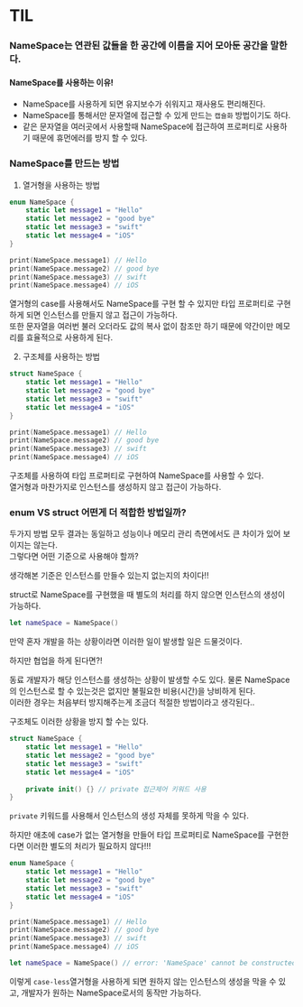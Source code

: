 # TIL
### NameSpace는 연관된 값들을 한 공간에 이름을 지어 모아둔 공간을 말한다.
       
#### NameSpace를 사용하는 이유!
- NameSpace를 사용하게 되면 유지보수가 쉬워지고 재사용도 편리해진다.     
- NameSpace를 통해서만 문자열에 접근할 수 있게 만드는 `캡슐화` 방법이기도 하다.    
- 같은 문자열을 여러곳에서 사용할때 NameSpace에 접근하여 프로퍼티로 사용하기 때문에 휴먼에러를 방지 할 수 있다.
           
### NameSpace를 만드는 방법
1. 열거형을 사용하는 방법
          
~~~ swift
enum NameSpace {
    static let message1 = "Hello"
    static let message2 = "good bye"
    static let message3 = "swift"
    static let message4 = "iOS"
}

print(NameSpace.message1) // Hello
print(NameSpace.message2) // good bye
print(NameSpace.message3) // swift
print(NameSpace.message4) // iOS
~~~
        
열거형의 case를 사용해서도 NameSpace를 구현 할 수 있지만 타입 프로퍼티로 구현하게 되면 인스턴스를 만들지 않고 접근이 가능하다.    
또한 문자열을 여러번 불러 오더라도 값의 복사 없이 참조만 하기 때문에 약간이만 메모리를 효율적으로 사용하게 된다.
         
2. 구조체를 사용하는 방법
~~~ swift
struct NameSpace {
    static let message1 = "Hello"
    static let message2 = "good bye"
    static let message3 = "swift"
    static let message4 = "iOS"
}

print(NameSpace.message1) // Hello
print(NameSpace.message2) // good bye
print(NameSpace.message3) // swift
print(NameSpace.message4) // iOS
~~~
         
구조체를 사용하여 타입 프로퍼티로 구현하여 NameSpace를 사용할 수 있다.    
열거형과 마찬가지로 인스턴스를 생성하지 않고 접근이 가능하다.
       
### enum VS struct 어떤게 더 적합한 방법일까?
두가지 방법 모두 결과는 동일하고 성능이나 메모리 관리 측면에서도 큰 차이가 있어 보이지는 않는다.    
그렇다면 어떤 기준으로 사용해야 할까?

생각해본 기준은 인스턴스를 만들수 있는지 없는지의 차이다!!      

struct로 NameSpace를 구현했을 때 별도의 처리를 하지 않으면 인스턴스의 생성이 가능하다.
        
~~~ swift
let nameSpace = NameSpace()
~~~
        
만약 혼자 개발을 하는 상황이라면 이러한 일이 발생할 일은 드물것이다.
      
하지만 협업을 하게 된다면?!    
      
동료 개발자가 해당 인스턴스를 생성하는 상황이 발생할 수도 있다. 물론 NameSpace의 인스턴스로 할 수 있는것은 없지만 불필요한 비용(시간)을 낭비하게 된다.     
이러한 경우는 처음부터 방지해주는게 조금더 적절한 방법이라고 생각된다..    
       
구조체도 이러한 상황을 방지 할 수는 있다.
       
~~~ swift
struct NameSpace {
    static let message1 = "Hello"
    static let message2 = "good bye"
    static let message3 = "swift"
    static let message4 = "iOS"
    
    private init() {} // private 접근제어 키워드 사용
}
~~~
       
`private` 키워드를 사용해서 인스턴스의 생성 자체를 못하게 막을 수 있다.     
       
하지만 애초에 case가 없는 열거형을 만들어 타입 프로퍼티로 NameSpace를 구현한다면 이러한 별도의 처리가 필요하지 않다!!!     
        
~~~ swift
enum NameSpace {
    static let message1 = "Hello"
    static let message2 = "good bye"
    static let message3 = "swift"
    static let message4 = "iOS"
}

print(NameSpace.message1) // Hello
print(NameSpace.message2) // good bye
print(NameSpace.message3) // swift
print(NameSpace.message4) // iOS

let nameSpace = NameSpace() // error: 'NameSpace' cannot be constructed because it has no accessible initializers
~~~
        
이렇게 `case-less`열거형을 사용하게 되면 원하지 않는 인스턴스의 생성을 막을 수 있고, 개발자가 원하는 NameSpace로서의 동작만 가능하다.

